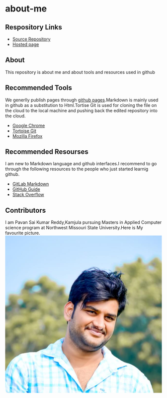 # about-me
## Respository Links
- [Source Repository](https://github.com/pavanreddy4227/about-me)
- [Hosted page](https://pavanreddy4227.github.io/about-me/)
## About
This repository is about me and about tools and resources used in github
## Recommended Tools
We generlly publish pages through [github pages](https://pages.github.com/).Markdown is mainly used in github as a substitution to Html.Tortise Git is used for cloning the file on the cloud to the local machine and pushing back the edited repository into the cloud.
- [Google Chrome](https://www.google.com)
- [Tortoise Git](https://tortoisegit.org/)
- [Mozilla Firefox](https://www.mozilla.org/en-US/firefox/campaign/?utm_source=google&utm_medium=cpc&utm_campaign=Firefox-Brand-US-GGL-Exact&utm_term=mozilla%20firefox&utm_content=A144_A203_A006337&&gclid=CjwKCAjwkqPrBRA3EiwAKdtwkxfRP3oxOIRjEKaM7Yr5e4J41sTdXPYzjr5iEpN6EKEDzjQ_lmyoXRoCc90QAvD_BwE&gclsrc=aw.ds)
## Recommended Resourses
I am new to Markdown language and github interfaces.I recommend to go through the following resources to the people who just started learnig github.
- [GitLab Markdown](https://docs.gitlab.com/ee/user/markdown.html)
- [GitHub Guide](https://guides.github.com/activities/hello-world/)
- [Stack Overflow](https://stackoverflow.com/)
## Contributors
I am Pavan Sai Kumar Reddy,Kamjula pursuing Masters in Applied Computer science program at Northwest Missouri State University.Here is My favourite picture.
![](me.jpg)
